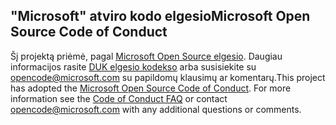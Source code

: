 ## <a name="microsoft-open-source-code-of-conduct"></a><span data-ttu-id="02767-101">"Microsoft" atviro kodo elgesio</span><span class="sxs-lookup"><span data-stu-id="02767-101">Microsoft Open Source Code of Conduct</span></span>
<span data-ttu-id="02767-p101">Šį projektą priėmė, pagal [Microsoft Open Source elgesio](https://opensource.microsoft.com/codeofconduct/). Daugiau informacijos rasite [DUK elgesio kodekso](https://opensource.microsoft.com/codeofconduct/faq/) arba susisiekite su [opencode@microsoft.com](mailto:opencode@microsoft.com) su papildomų klausimų ar komentarų.</span><span class="sxs-lookup"><span data-stu-id="02767-p101">This project has adopted the [Microsoft Open Source Code of Conduct](https://opensource.microsoft.com/codeofconduct/). For more information see the [Code of Conduct FAQ](https://opensource.microsoft.com/codeofconduct/faq/) or contact [opencode@microsoft.com](mailto:opencode@microsoft.com) with any additional questions or comments.</span></span>